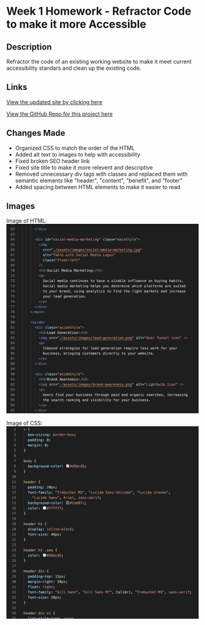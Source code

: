 # **Week 1 Homework - Refractor Code to make it more Accessible**

## **Description**

Refractor the code of an existing working website to make it meet current accessibility standars and clean up the existing code.

## **Links**

[View the updated site by clicking here](https://laurenb08.github.io/week1-code-refractor/)

[View the GitHub Repo for this project here](https://github.com/laurenb08/week1-code-refractor)

## **Changes Made**

- Organized CSS to match the order of the HTML
- Added alt text to images to help with accessibility
- Fixed broken SEO header link
- Fixed site title to make it more relevent and descriptive
- Removed unnecessary div tags with classes and replaced them with semantic elements like "header", "content", "benefit", and "footer"
- Added spacing between HTML elements to make it easier to read

## **Images**

Image of HTML:
![Image of updated HTML](https://github.com/laurenb08/code-refractor/raw/main/assets/images/UpdatedHTML.png)

Image of CSS:
![Image of updated CSS](https://github.com/laurenb08/code-refractor/raw/main/assets/images/UpdatedCSS.png)
